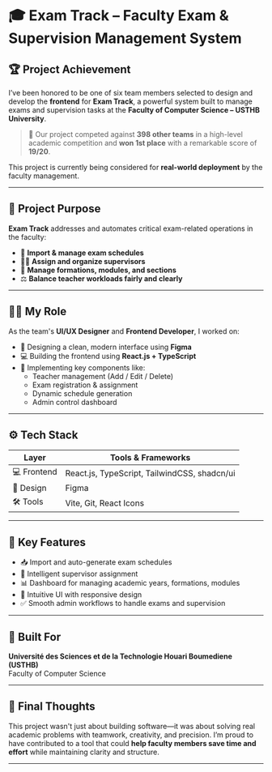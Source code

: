 # 🎓 Exam Track – Faculty Exam & Supervision Management System

## 🏆 Project Achievement

I’ve been honored to be one of six team members selected to design and develop the **frontend** for **Exam Track**, a powerful system built to manage exams and supervision tasks at the **Faculty of Computer Science – USTHB University**.

> 🥇 Our project competed against **398 other teams** in a high-level academic competition and **won 1st place** with a remarkable score of **19/20**.

This project is currently being considered for **real-world deployment** by the faculty management.

---

## 🎯 Project Purpose

**Exam Track** addresses and automates critical exam-related operations in the faculty:

- 📅 **Import & manage exam schedules**
- 👨‍🏫 **Assign and organize supervisors**
- 🧠 **Manage formations, modules, and sections**
- ⚖️ **Balance teacher workloads fairly and clearly**

---

## 👨‍💻 My Role

As the team's **UI/UX Designer** and **Frontend Developer**, I worked on:

- 🎨 Designing a clean, modern interface using **Figma**
- 💻 Building the frontend using **React.js + TypeScript**
- 🧩 Implementing key components like:
  - Teacher management (Add / Edit / Delete)
  - Exam registration & assignment
  - Dynamic schedule generation
  - Admin control dashboard

---

## ⚙️ Tech Stack

| Layer       | Tools & Frameworks                              |
|-------------|--------------------------------------------------|
| 💻 Frontend | React.js, TypeScript, TailwindCSS, shadcn/ui     |
| 🎨 Design   | Figma                                             |
| 🛠 Tools     | Vite, Git, React Icons                           |

---

## 🔑 Key Features

- 📥 Import and auto-generate exam schedules
- 👥 Intelligent supervisor assignment
- 📊 Dashboard for managing academic years, formations, modules
- 🧭 Intuitive UI with responsive design
- ✅ Smooth admin workflows to handle exams and supervision

---

## 📌 Built For

**Université des Sciences et de la Technologie Houari Boumediene (USTHB)**  
Faculty of Computer Science

---

## 🙌 Final Thoughts

This project wasn't just about building software—it was about solving real academic problems with teamwork, creativity, and precision. I’m proud to have contributed to a tool that could **help faculty members save time and effort** while maintaining clarity and structure.

---
